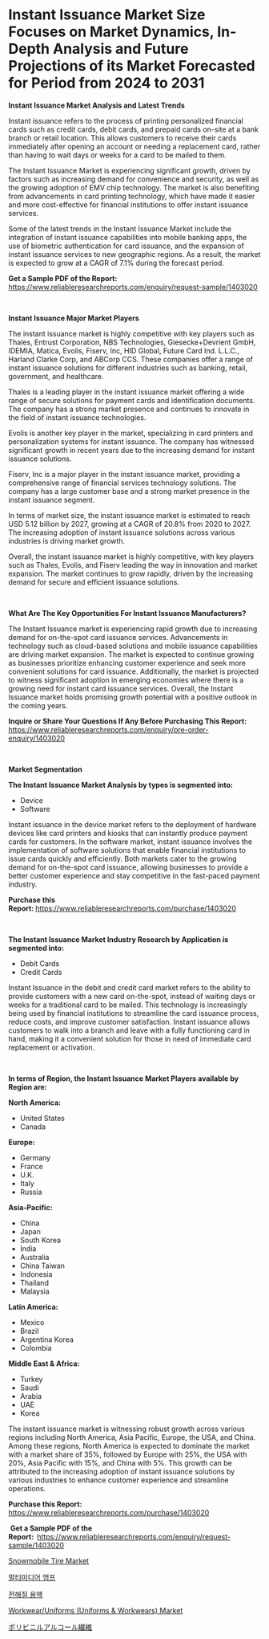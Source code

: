 <p><h1>Instant Issuance Market Size Focuses on Market Dynamics, In-Depth Analysis and Future Projections of its Market Forecasted for Period from 2024 to 2031</h1></p><p><strong>Instant Issuance Market Analysis and Latest Trends</strong></p>
<p><p>Instant issuance refers to the process of printing personalized financial cards such as credit cards, debit cards, and prepaid cards on-site at a bank branch or retail location. This allows customers to receive their cards immediately after opening an account or needing a replacement card, rather than having to wait days or weeks for a card to be mailed to them.</p><p>The Instant Issuance Market is experiencing significant growth, driven by factors such as increasing demand for convenience and security, as well as the growing adoption of EMV chip technology. The market is also benefiting from advancements in card printing technology, which have made it easier and more cost-effective for financial institutions to offer instant issuance services.</p><p>Some of the latest trends in the Instant Issuance Market include the integration of instant issuance capabilities into mobile banking apps, the use of biometric authentication for card issuance, and the expansion of instant issuance services to new geographic regions. As a result, the market is expected to grow at a CAGR of 7.1% during the forecast period.</p></p>
<p><strong>Get a Sample PDF of the Report:&nbsp;</strong> <a href="https://www.reliableresearchreports.com/enquiry/request-sample/1403020">https://www.reliableresearchreports.com/enquiry/request-sample/1403020</a></p>
<p>&nbsp;</p>
<p><strong>Instant Issuance Major Market Players</strong></p>
<p><p>The instant issuance market is highly competitive with key players such as Thales, Entrust Corporation, NBS Technologies, Giesecke+Devrient GmbH, IDEMIA, Matica, Evolis, Fiserv, Inc, HID Global, Future Card Ind. L.L.C., Harland Clarke Corp, and ABCorp CCS. These companies offer a range of instant issuance solutions for different industries such as banking, retail, government, and healthcare.</p><p>Thales is a leading player in the instant issuance market offering a wide range of secure solutions for payment cards and identification documents. The company has a strong market presence and continues to innovate in the field of instant issuance technologies.</p><p>Evolis is another key player in the market, specializing in card printers and personalization systems for instant issuance. The company has witnessed significant growth in recent years due to the increasing demand for instant issuance solutions.</p><p>Fiserv, Inc is a major player in the instant issuance market, providing a comprehensive range of financial services technology solutions. The company has a large customer base and a strong market presence in the instant issuance segment.</p><p>In terms of market size, the instant issuance market is estimated to reach USD 5.12 billion by 2027, growing at a CAGR of 20.8% from 2020 to 2027. The increasing adoption of instant issuance solutions across various industries is driving market growth.</p><p>Overall, the instant issuance market is highly competitive, with key players such as Thales, Evolis, and Fiserv leading the way in innovation and market expansion. The market continues to grow rapidly, driven by the increasing demand for secure and efficient issuance solutions.</p></p>
<p>&nbsp;</p>
<p><strong>What Are The Key Opportunities For Instant Issuance Manufacturers?</strong></p>
<p><p>The Instant Issuance market is experiencing rapid growth due to increasing demand for on-the-spot card issuance services. Advancements in technology such as cloud-based solutions and mobile issuance capabilities are driving market expansion. The market is expected to continue growing as businesses prioritize enhancing customer experience and seek more convenient solutions for card issuance. Additionally, the market is projected to witness significant adoption in emerging economies where there is a growing need for instant card issuance services. Overall, the Instant Issuance market holds promising growth potential with a positive outlook in the coming years.</p></p>
<p><strong>Inquire or Share Your Questions If Any Before Purchasing This Report:</strong> <a href="https://www.reliableresearchreports.com/enquiry/pre-order-enquiry/1403020">https://www.reliableresearchreports.com/enquiry/pre-order-enquiry/1403020</a></p>
<p>&nbsp;</p>
<p><strong>Market Segmentation</strong></p>
<p><strong>The Instant Issuance Market Analysis by types is segmented into:</strong></p>
<p><ul><li>Device</li><li>Software</li></ul></p>
<p><p>Instant issuance in the device market refers to the deployment of hardware devices like card printers and kiosks that can instantly produce payment cards for customers. In the software market, instant issuance involves the implementation of software solutions that enable financial institutions to issue cards quickly and efficiently. Both markets cater to the growing demand for on-the-spot card issuance, allowing businesses to provide a better customer experience and stay competitive in the fast-paced payment industry.</p></p>
<p><strong>Purchase this Report:&nbsp;</strong><a href="https://www.reliableresearchreports.com/purchase/1403020">https://www.reliableresearchreports.com/purchase/1403020</a></p>
<p>&nbsp;</p>
<p><strong>The Instant Issuance Market Industry Research by Application is segmented into:</strong></p>
<p><ul><li>Debit Cards</li><li>Credit Cards</li></ul></p>
<p><p>Instant Issuance in the debit and credit card market refers to the ability to provide customers with a new card on-the-spot, instead of waiting days or weeks for a traditional card to be mailed. This technology is increasingly being used by financial institutions to streamline the card issuance process, reduce costs, and improve customer satisfaction. Instant issuance allows customers to walk into a branch and leave with a fully functioning card in hand, making it a convenient solution for those in need of immediate card replacement or activation.</p></p>
<p>&nbsp;</p>
<p><strong>In terms of Region, the Instant Issuance Market Players available by Region are:</strong></p>
<p>
    <p> <strong> North America: </strong>
        <ul>
            <li>United States</li>
            <li>Canada</li>
        </ul>
        </p> 
    <p> <strong> Europe: </strong>
        <ul>
            <li>Germany</li>
            <li>France</li>
            <li>U.K.</li>
            <li>Italy</li>
            <li>Russia</li>
        </ul>
        </p> 
    <p> <strong> Asia-Pacific: </strong>
        <ul>
            <li>China</li>
            <li>Japan</li>
            <li>South Korea</li>
            <li>India</li>
            <li>Australia</li>
            <li>China Taiwan</li>
            <li>Indonesia</li>
            <li>Thailand</li>
            <li>Malaysia</li>
        </ul>
        </p> 
    <p> <strong> Latin America: </strong>
        <ul>
            <li>Mexico</li>
            <li>Brazil</li>
            <li>Argentina Korea</li>
            <li>Colombia</li>
        </ul>
        </p> 
    <p> <strong> Middle East & Africa: </strong>
        <ul>
            <li>Turkey</li>
            <li>Saudi</li>
            <li>Arabia</li>
            <li>UAE</li>
            <li>Korea</li>
        </ul>
    </p>
    </p>
<p><p>The instant issuance market is witnessing robust growth across various regions including North America, Asia Pacific, Europe, the USA, and China. Among these regions, North America is expected to dominate the market with a market share of 35%, followed by Europe with 25%, the USA with 20%, Asia Pacific with 15%, and China with 5%. This growth can be attributed to the increasing adoption of instant issuance solutions by various industries to enhance customer experience and streamline operations.</p></p>
<p><strong>Purchase this Report: </strong><a href="https://www.reliableresearchreports.com/purchase/1403020">https://www.reliableresearchreports.com/purchase/1403020</a></p>
<p>&nbsp;<strong>Get a Sample PDF of the Report:&nbsp;&nbsp;</strong><a href="https://www.reliableresearchreports.com/enquiry/request-sample/1403020">https://www.reliableresearchreports.com/enquiry/request-sample/1403020</a></p>
<p><strong></strong></p>
<p><p><a href="https://view.publitas.com/reportprime-1/global-snowmobile-tire-market-size-and-market-trends-insights-and-projections-from-2024-to-2031/">Snowmobile Tire Market</a></p><p><a href="https://medium.com/@melisahurt/%EB%8B%A4%EC%96%91%ED%95%9C-%EB%AF%B8%EB%94%94%EC%96%B4-%EC%95%B0%ED%94%84-%EC%8B%9C%EC%9E%A5-%EA%B7%9C%EB%AA%A8-cagr-%EC%B6%94%EC%84%B8-2024-2030-e5bd513799d1">멀티미디어 앰프</a></p><p><a href="https://medium.com/@melisahurt/%EC%A0%84%ED%95%B4%EC%A7%88-%EC%88%98%EC%9A%A9%EC%95%A1-%EC%8B%9C%EC%9E%A5-%EA%B2%BD%EC%9F%81-%EB%B6%84%EC%84%9D-%EC%8B%9C%EC%9E%A5-%EB%8F%99%ED%96%A5-%EB%B0%8F-2031%EB%85%84%EA%B9%8C%EC%A7%80%EC%9D%98-%EC%98%88%EC%B8%A1-27bfbe5b356c">전해질 용액</a></p><p><a href="https://gentle-editor-9db.notion.site/Workwear-Uniforms-Uniforms-Workwears-Market-Size-Evaluating-its-Market-Trends-Growth-and-Proj-512c846828694fe3906a14e019946573">Workwear/Uniforms (Uniforms & Workwears) Market</a></p><p><a href="https://medium.com/@dashawnmoen/%E3%83%9D%E3%83%AA%E3%83%93%E3%83%8B%E3%83%AB%E3%82%A2%E3%83%AB%E3%82%B3%E3%83%BC%E3%83%AB%E7%B9%8A%E7%B6%AD%E5%B8%82%E5%A0%B4%E3%81%AE%E8%A6%8F%E6%A8%A1-cagr-%E3%83%88%E3%83%AC%E3%83%B3%E3%83%892024%E5%B9%B4%E3%81%8B%E3%82%892030%E5%B9%B4-97784a16a7fa">ポリビニルアルコール繊維</a></p></p>